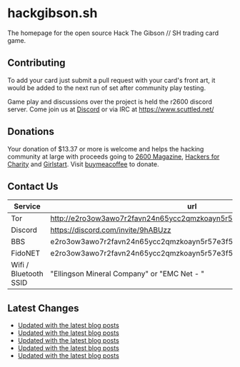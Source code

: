 # hackgibson.sh
The homepage for the open source Hack The Gibson // SH trading card game.


## Contributing

To add your card just submit a pull request with your card's front art, it would be added to the next run of set after community play testing.

Game play and discussions over the project is held the r2600 discord server. Come join us at [Discord](https://discord.com/invite/9hABUzz) or via IRC at https://www.scuttled.net/


## Donations

Your donation of $13.37 or more is welcome and helps the hacking community at large with proceeds going to [2600 Magazine](https://2600.com/), [Hackers for Charity](https://hackersforcharity.org) and [Girlstart](https://girlstart.org).  Visit [buymeacoffee](https://www.buymeacoffee.com/hackgibson.sh) to donate.


## Contact Us

Service | url
-|-
Tor | http://e2ro3ow3awo7r2favn24n65ycc2qmzkoayn5r57e3f56nvjwdcgg32ad.onion
Discord | https://discord.com/invite/9hABUzz
BBS | e2ro3ow3awo7r2favn24n65ycc2qmzkoayn5r57e3f56nvjwdcgg32ad.onion:23
FidoNET | e2ro3ow3awo7r2favn24n65ycc2qmzkoayn5r57e3f56nvjwdcgg32ad.onion:24554
Wifi / Bluetooth SSID | "Ellingson Mineral Company" or "EMC Net - <fidonet address>"

## Latest Changes
<!-- BLOG-POST-LIST:START -->
- [Updated with the latest blog posts](https://github.com/DFW2600/hackgibson.sh/commit/1c86eb07553eada0a5d19671158190e98c95dec1)
- [Updated with the latest blog posts](https://github.com/DFW2600/hackgibson.sh/commit/957f34b07996862c1104ab21dac4714fb32b2000)
- [Updated with the latest blog posts](https://github.com/DFW2600/hackgibson.sh/commit/0c45a3c49529b43749732b75596ed0d332223bcc)
- [Updated with the latest blog posts](https://github.com/DFW2600/hackgibson.sh/commit/c144e8ef4e3d5fda3e7238f9ed8cfea04dd631eb)
- [Updated with the latest blog posts](https://github.com/DFW2600/hackgibson.sh/commit/cb3e02171d56cafc4b58cd6e07b1a676a0a552e4)
<!-- BLOG-POST-LIST:END -->
